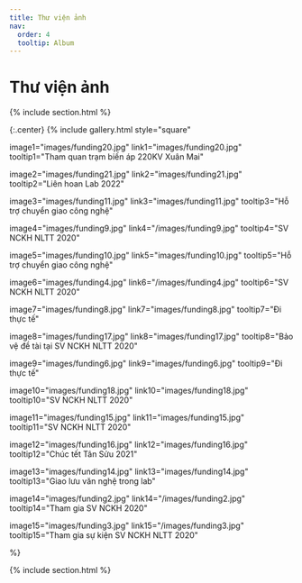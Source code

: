 ```yaml
---
title: Thư viện ảnh
nav:
  order: 4
  tooltip: Album
---
```


# <i class="fas fa-feather-alt"></i>Thư viện ảnh

{% include section.html %}

{:.center}
{% include gallery.html style="square"

<!-- image1="images/funding1.jpg" link1="/images/funding1.jpg" tooltip1="Liên hoan lab" -->

image1="images/funding20.jpg" link1="images/funding20.jpg" tooltip1="Tham quan trạm biến áp 220KV Xuân Mai"

image2="images/funding21.jpg" link2="images/funding21.jpg" tooltip2="Liên hoan Lab 2022"

<!-- image15="images/funding1.jpg" link15="images/funding21.jpg" tooltip1="Khóa đào tạo cho NPC về sử dụng phần mềm Sincal" -->

image3="images/funding11.jpg" link3="images/funding11.jpg" tooltip3="Hỗ trợ chuyển giao công nghệ"

image4="images/funding9.jpg" link4="/images/funding9.jpg" tooltip4="SV NCKH NLTT 2020"

image5="images/funding10.jpg" link5="images/funding10.jpg" tooltip5="Hỗ trợ chuyển giao công nghệ"

image6="images/funding4.jpg" link6="/images/funding4.jpg" tooltip6="SV NCKH NLTT 2020"

image7="images/funding8.jpg" link7="images/funding8.jpg" tooltip7="Đi thực tế"

image8="images/funding17.jpg" link8="images/funding17.jpg" tooltip8="Bảo vệ đề tài tại SV NCKH NLTT 2020"

image9="images/funding6.jpg" link9="images/funding6.jpg" tooltip9="Đi thực tế"

image10="images/funding18.jpg" link10="images/funding18.jpg" tooltip10="SV NCKH NLTT 2020"

image11="images/funding15.jpg" link11="images/funding15.jpg" tooltip11="SV NCKH NLTT 2020"

image12="images/funding16.jpg" link12="images/funding16.jpg" tooltip12="Chúc tết Tân Sửu 2021"

image13="images/funding14.jpg" link13="images/funding14.jpg" tooltip13="Giao lưu văn nghệ trong lab"

image14="images/funding2.jpg" link14="/images/funding2.jpg" tooltip14="Tham gia SV NCKH 2020"

image15="images/funding3.jpg" link15="/images/funding3.jpg" tooltip15="Tham gia sự kiện SV NCKH NLTT 2020"

 %}

{% include section.html %}
